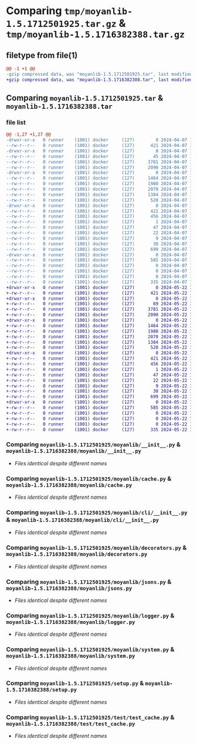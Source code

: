 # Comparing `tmp/moyanlib-1.5.1712501925.tar.gz` & `tmp/moyanlib-1.5.1716382388.tar.gz`

## filetype from file(1)

```diff
@@ -1 +1 @@
-gzip compressed data, was "moyanlib-1.5.1712501925.tar", last modified: Sun Apr  7 14:58:46 2024, max compression
+gzip compressed data, was "moyanlib-1.5.1716382388.tar", last modified: Wed May 22 12:53:08 2024, max compression
```

## Comparing `moyanlib-1.5.1712501925.tar` & `moyanlib-1.5.1716382388.tar`

### file list

```diff
@@ -1,27 +1,27 @@
-drwxr-xr-x   0 runner    (1001) docker     (127)        0 2024-04-07 14:58:46.055429 moyanlib-1.5.1712501925/
--rw-r--r--   0 runner    (1001) docker     (127)      421 2024-04-07 14:58:46.055429 moyanlib-1.5.1712501925/PKG-INFO
-drwxr-xr-x   0 runner    (1001) docker     (127)        0 2024-04-07 14:58:46.051429 moyanlib-1.5.1712501925/moyanlib/
--rw-r--r--   0 runner    (1001) docker     (127)       45 2024-04-07 14:58:32.000000 moyanlib-1.5.1712501925/moyanlib/Error.py
--rw-r--r--   0 runner    (1001) docker     (127)     3781 2024-04-07 14:58:32.000000 moyanlib-1.5.1712501925/moyanlib/__init__.py
--rw-r--r--   0 runner    (1001) docker     (127)     2090 2024-04-07 14:58:32.000000 moyanlib-1.5.1712501925/moyanlib/cache.py
-drwxr-xr-x   0 runner    (1001) docker     (127)        0 2024-04-07 14:58:46.051429 moyanlib-1.5.1712501925/moyanlib/cli/
--rw-r--r--   0 runner    (1001) docker     (127)     1464 2024-04-07 14:58:32.000000 moyanlib-1.5.1712501925/moyanlib/cli/__init__.py
--rw-r--r--   0 runner    (1001) docker     (127)     1980 2024-04-07 14:58:32.000000 moyanlib-1.5.1712501925/moyanlib/decorators.py
--rw-r--r--   0 runner    (1001) docker     (127)     2070 2024-04-07 14:58:32.000000 moyanlib-1.5.1712501925/moyanlib/jsons.py
--rw-r--r--   0 runner    (1001) docker     (127)     1384 2024-04-07 14:58:32.000000 moyanlib-1.5.1712501925/moyanlib/logger.py
--rw-r--r--   0 runner    (1001) docker     (127)      520 2024-04-07 14:58:32.000000 moyanlib-1.5.1712501925/moyanlib/system.py
-drwxr-xr-x   0 runner    (1001) docker     (127)        0 2024-04-07 14:58:46.051429 moyanlib-1.5.1712501925/moyanlib.egg-info/
--rw-r--r--   0 runner    (1001) docker     (127)      421 2024-04-07 14:58:46.000000 moyanlib-1.5.1712501925/moyanlib.egg-info/PKG-INFO
--rw-r--r--   0 runner    (1001) docker     (127)      456 2024-04-07 14:58:46.000000 moyanlib-1.5.1712501925/moyanlib.egg-info/SOURCES.txt
--rw-r--r--   0 runner    (1001) docker     (127)        1 2024-04-07 14:58:46.000000 moyanlib-1.5.1712501925/moyanlib.egg-info/dependency_links.txt
--rw-r--r--   0 runner    (1001) docker     (127)       47 2024-04-07 14:58:46.000000 moyanlib-1.5.1712501925/moyanlib.egg-info/entry_points.txt
--rw-r--r--   0 runner    (1001) docker     (127)       22 2024-04-07 14:58:46.000000 moyanlib-1.5.1712501925/moyanlib.egg-info/requires.txt
--rw-r--r--   0 runner    (1001) docker     (127)        9 2024-04-07 14:58:46.000000 moyanlib-1.5.1712501925/moyanlib.egg-info/top_level.txt
--rw-r--r--   0 runner    (1001) docker     (127)       38 2024-04-07 14:58:46.055429 moyanlib-1.5.1712501925/setup.cfg
--rw-r--r--   0 runner    (1001) docker     (127)      699 2024-04-07 14:58:32.000000 moyanlib-1.5.1712501925/setup.py
-drwxr-xr-x   0 runner    (1001) docker     (127)        0 2024-04-07 14:58:46.055429 moyanlib-1.5.1712501925/test/
--rw-r--r--   0 runner    (1001) docker     (127)      585 2024-04-07 14:58:32.000000 moyanlib-1.5.1712501925/test/test_cache.py
--rw-r--r--   0 runner    (1001) docker     (127)        0 2024-04-07 14:58:32.000000 moyanlib-1.5.1712501925/test/test_dec.py
--rw-r--r--   0 runner    (1001) docker     (127)        0 2024-04-07 14:58:32.000000 moyanlib-1.5.1712501925/test/test_json.py
--rw-r--r--   0 runner    (1001) docker     (127)        0 2024-04-07 14:58:32.000000 moyanlib-1.5.1712501925/test/test_logger.py
--rw-r--r--   0 runner    (1001) docker     (127)      335 2024-04-07 14:58:32.000000 moyanlib-1.5.1712501925/test/test_utils.py
+drwxr-xr-x   0 runner    (1001) docker     (127)        0 2024-05-22 12:53:08.556606 moyanlib-1.5.1716382388/
+-rw-r--r--   0 runner    (1001) docker     (127)      421 2024-05-22 12:53:08.556606 moyanlib-1.5.1716382388/PKG-INFO
+drwxr-xr-x   0 runner    (1001) docker     (127)        0 2024-05-22 12:53:08.552605 moyanlib-1.5.1716382388/moyanlib/
+-rw-r--r--   0 runner    (1001) docker     (127)       69 2024-05-22 12:52:50.000000 moyanlib-1.5.1716382388/moyanlib/Error.py
+-rw-r--r--   0 runner    (1001) docker     (127)     3781 2024-05-22 12:52:50.000000 moyanlib-1.5.1716382388/moyanlib/__init__.py
+-rw-r--r--   0 runner    (1001) docker     (127)     2090 2024-05-22 12:52:50.000000 moyanlib-1.5.1716382388/moyanlib/cache.py
+drwxr-xr-x   0 runner    (1001) docker     (127)        0 2024-05-22 12:53:08.556606 moyanlib-1.5.1716382388/moyanlib/cli/
+-rw-r--r--   0 runner    (1001) docker     (127)     1464 2024-05-22 12:52:50.000000 moyanlib-1.5.1716382388/moyanlib/cli/__init__.py
+-rw-r--r--   0 runner    (1001) docker     (127)     1980 2024-05-22 12:52:50.000000 moyanlib-1.5.1716382388/moyanlib/decorators.py
+-rw-r--r--   0 runner    (1001) docker     (127)     2070 2024-05-22 12:52:50.000000 moyanlib-1.5.1716382388/moyanlib/jsons.py
+-rw-r--r--   0 runner    (1001) docker     (127)     1384 2024-05-22 12:52:50.000000 moyanlib-1.5.1716382388/moyanlib/logger.py
+-rw-r--r--   0 runner    (1001) docker     (127)      520 2024-05-22 12:52:50.000000 moyanlib-1.5.1716382388/moyanlib/system.py
+drwxr-xr-x   0 runner    (1001) docker     (127)        0 2024-05-22 12:53:08.556606 moyanlib-1.5.1716382388/moyanlib.egg-info/
+-rw-r--r--   0 runner    (1001) docker     (127)      421 2024-05-22 12:53:08.000000 moyanlib-1.5.1716382388/moyanlib.egg-info/PKG-INFO
+-rw-r--r--   0 runner    (1001) docker     (127)      456 2024-05-22 12:53:08.000000 moyanlib-1.5.1716382388/moyanlib.egg-info/SOURCES.txt
+-rw-r--r--   0 runner    (1001) docker     (127)        1 2024-05-22 12:53:08.000000 moyanlib-1.5.1716382388/moyanlib.egg-info/dependency_links.txt
+-rw-r--r--   0 runner    (1001) docker     (127)       47 2024-05-22 12:53:08.000000 moyanlib-1.5.1716382388/moyanlib.egg-info/entry_points.txt
+-rw-r--r--   0 runner    (1001) docker     (127)       22 2024-05-22 12:53:08.000000 moyanlib-1.5.1716382388/moyanlib.egg-info/requires.txt
+-rw-r--r--   0 runner    (1001) docker     (127)        9 2024-05-22 12:53:08.000000 moyanlib-1.5.1716382388/moyanlib.egg-info/top_level.txt
+-rw-r--r--   0 runner    (1001) docker     (127)       38 2024-05-22 12:53:08.556606 moyanlib-1.5.1716382388/setup.cfg
+-rw-r--r--   0 runner    (1001) docker     (127)      699 2024-05-22 12:52:50.000000 moyanlib-1.5.1716382388/setup.py
+drwxr-xr-x   0 runner    (1001) docker     (127)        0 2024-05-22 12:53:08.556606 moyanlib-1.5.1716382388/test/
+-rw-r--r--   0 runner    (1001) docker     (127)      585 2024-05-22 12:52:50.000000 moyanlib-1.5.1716382388/test/test_cache.py
+-rw-r--r--   0 runner    (1001) docker     (127)        0 2024-05-22 12:52:50.000000 moyanlib-1.5.1716382388/test/test_dec.py
+-rw-r--r--   0 runner    (1001) docker     (127)        0 2024-05-22 12:52:50.000000 moyanlib-1.5.1716382388/test/test_json.py
+-rw-r--r--   0 runner    (1001) docker     (127)        0 2024-05-22 12:52:50.000000 moyanlib-1.5.1716382388/test/test_logger.py
+-rw-r--r--   0 runner    (1001) docker     (127)      335 2024-05-22 12:52:50.000000 moyanlib-1.5.1716382388/test/test_utils.py
```

### Comparing `moyanlib-1.5.1712501925/moyanlib/__init__.py` & `moyanlib-1.5.1716382388/moyanlib/__init__.py`

 * *Files identical despite different names*

### Comparing `moyanlib-1.5.1712501925/moyanlib/cache.py` & `moyanlib-1.5.1716382388/moyanlib/cache.py`

 * *Files identical despite different names*

### Comparing `moyanlib-1.5.1712501925/moyanlib/cli/__init__.py` & `moyanlib-1.5.1716382388/moyanlib/cli/__init__.py`

 * *Files identical despite different names*

### Comparing `moyanlib-1.5.1712501925/moyanlib/decorators.py` & `moyanlib-1.5.1716382388/moyanlib/decorators.py`

 * *Files identical despite different names*

### Comparing `moyanlib-1.5.1712501925/moyanlib/jsons.py` & `moyanlib-1.5.1716382388/moyanlib/jsons.py`

 * *Files identical despite different names*

### Comparing `moyanlib-1.5.1712501925/moyanlib/logger.py` & `moyanlib-1.5.1716382388/moyanlib/logger.py`

 * *Files identical despite different names*

### Comparing `moyanlib-1.5.1712501925/moyanlib/system.py` & `moyanlib-1.5.1716382388/moyanlib/system.py`

 * *Files identical despite different names*

### Comparing `moyanlib-1.5.1712501925/setup.py` & `moyanlib-1.5.1716382388/setup.py`

 * *Files identical despite different names*

### Comparing `moyanlib-1.5.1712501925/test/test_cache.py` & `moyanlib-1.5.1716382388/test/test_cache.py`

 * *Files identical despite different names*


